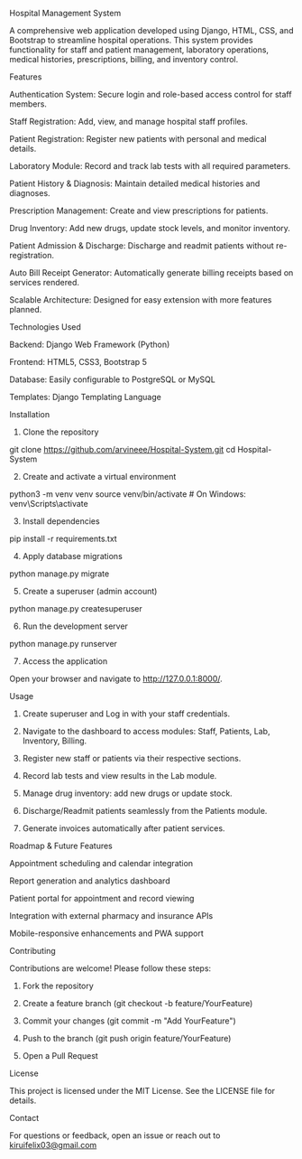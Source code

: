 Hospital Management System

A comprehensive web application developed using Django, HTML, CSS, and Bootstrap to streamline hospital operations. This system provides functionality for staff and patient management, laboratory operations, medical histories, prescriptions, billing, and inventory control.

Features

Authentication System: Secure login and role-based access control for staff members.

Staff Registration: Add, view, and manage hospital staff profiles.

Patient Registration: Register new patients with personal and medical details.

Laboratory Module: Record and track lab tests with all required parameters.

Patient History & Diagnosis: Maintain detailed medical histories and diagnoses.

Prescription Management: Create and view prescriptions for patients.

Drug Inventory: Add new drugs, update stock levels, and monitor inventory.

Patient Admission & Discharge: Discharge and readmit patients without re-registration.

Auto Bill Receipt Generator: Automatically generate billing receipts based on services rendered.

Scalable Architecture: Designed for easy extension with more features planned.


Technologies Used

Backend: Django Web Framework (Python)

Frontend: HTML5, CSS3, Bootstrap 5

Database: Easily configurable to PostgreSQL or MySQL

Templates: Django Templating Language


Installation

1. Clone the repository

git clone https://github.com/arvineee/Hospital-System.git
cd Hospital-System


2. Create and activate a virtual environment

python3 -m venv venv
source venv/bin/activate   # On Windows: venv\Scripts\activate


3. Install dependencies

pip install -r requirements.txt


4. Apply database migrations

python manage.py migrate


5. Create a superuser (admin account)

python manage.py createsuperuser


6. Run the development server

python manage.py runserver


7. Access the application

Open your browser and navigate to http://127.0.0.1:8000/.


Usage

1. Create superuser and Log in with your staff credentials.


2. Navigate to the dashboard to access modules: Staff, Patients, Lab, Inventory, Billing.


3. Register new staff or patients via their respective sections.


4. Record lab tests and view results in the Lab module.


5. Manage drug inventory: add new drugs or update stock.


6. Discharge/Readmit patients seamlessly from the Patients module.


7. Generate invoices automatically after patient services.



Roadmap & Future Features

Appointment scheduling and calendar integration

Report generation and analytics dashboard

Patient portal for appointment and record viewing

Integration with external pharmacy and insurance APIs

Mobile-responsive enhancements and PWA support


Contributing

Contributions are welcome! Please follow these steps:

1. Fork the repository


2. Create a feature branch (git checkout -b feature/YourFeature)


3. Commit your changes (git commit -m "Add YourFeature")


4. Push to the branch (git push origin feature/YourFeature)


5. Open a Pull Request



License

This project is licensed under the MIT License. See the LICENSE file for details.

Contact

For questions or feedback, open an issue or reach out to kiruifelix03@gmail.com

